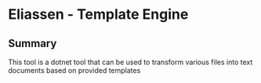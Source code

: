 ﻿# Eliassen - Template Engine

## Summary

This tool is a dotnet tool that can be used to transform various files into text 
documents based on provided templates
